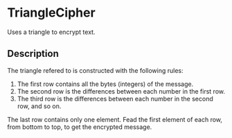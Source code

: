 # TriangleCipher
Uses a triangle to encrypt text.


## Description

The triangle refered to is constructed with the following rules:

1. The first row contains all the bytes (integers) of the message.
2. The second row is the differences between each number in the first row.
3. The third row is the differences between each number in the second row, and so on.

The last row contains only one element. Fead the first element of each row, from bottom to top, to get the encrypted message.
